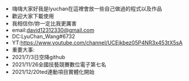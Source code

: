 - 嗨嗨大家好我是lyuchan在這裡會放一些自己做過的程式以及作品
- 歡迎大家下載使用
- 我相信你/妳一定比我更厲害
- email:david12312330@gmail.com
- DC:LyuChan_Wang#6732
- YT:https://www.youtube.com/channel/UCEjkbez05P4NR3x453tX5sA
- 重要大事:
- 2021/7/3日空降github
- 2021/11/26全國技藝競賽數位電子第七名
- 2021/12/20ted連動項目實體化開始

